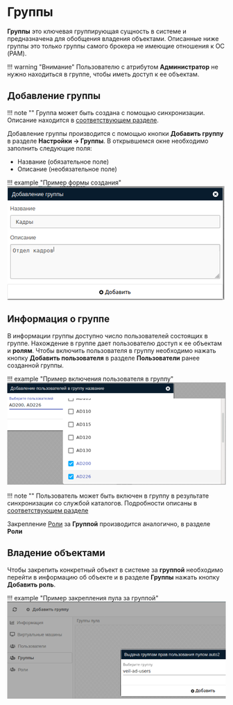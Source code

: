 # Группы

**Группы** это ключевая группирующая сущность в системе и предназначена для обобщения владения объектами.
Описанные ниже группы это только группы самого брокера не имеющие отношения к ОС (PAM).

!!! warning "Внимание"
    Пользователю с атрибутом **Администратор** не нужно находиться в группе, чтобы иметь доступ к ее объектам.

## Добавление группы

!!! note ""
    Группа может быть создана с помощью синхронизации. Описание находится в 
    [соответствующем разделе](../active_directory/ad_extend.md).

Добавление группы производится с помощью кнопки **Добавить группу** в разделе **Настройки -> Группы**.
В открывшемся окне необходимо заполнить следующие поля:
- Название (обязательное поле)
- Описание (необязательное поле)

!!! example "Пример формы создания"
    ![image](../../../_assets/vdi/auth/group.png)

## Информация о группе

В информации группы доступно число пользователей состоящих в группе. Нахождение в группе дает пользователю доступ 
к ее объектам и **ролям**.
Чтобы включить пользователя в группу необходимо нажать кнопку **Добавить пользователя** в разделе **Пользователи**
ранее созданной группы.

!!! example "Пример включения пользователя в группу"
    ![image](../../../_assets/vdi/auth/group_user_ad.png)

!!! note ""
    Пользователь может быть включен в группу в результате синхронизации со службой каталогов. Подробности описаны в 
    [соответствующем разделе](../active_directory/info.md)

Закрепление [Роли](./roles.md) за **Группой** производится аналогично, в разделе **Роли**

## Владение объектами

Чтобы закрепить конкретный объект в системе за **группой** необходимо перейти в информацию об объекте и в разделе 
**Группы** нажать кнопку **Добавить роль**.

!!! example "Пример закрепления пула за группой"
    ![image](../../../_assets/vdi/auth/pool_group.png)
